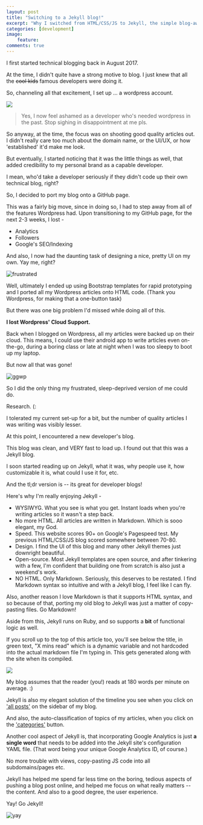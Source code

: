 ```yaml
---
layout: post
title: "Switching to a Jekyll blog!"
excerpt: "Why I switched from HTML/CSS/JS to Jekyll, the simple blog-aware static site generator."
categories: [development]
image:
    feature:
comments: true
---
```


I first started technical blogging back in August 2017. 

At the time, I didn't quite have a strong motive to blog. I just knew that all the ~~cool kids~~ famous developers were doing it.

So, channeling all that excitement, I set up ... a wordpress account. 

![](https://media.giphy.com/media/PJeKg31621Wgw/giphy.gif)

> Yes, I now feel ashamed as a developer who's needed wordpress in the past. Stop sighing in disappointment at me pls.

So anyway, at the time, the focus was on shooting good quality articles out. I didn't really care too much about the domain name, or the UI/UX, or how 'established' it'd make me look.

But eventually, I started noticing that it was the little things as well, that added credibility to my personal brand as a capable developer.

I mean, who'd take a developer seriously if they didn't code up their own technical blog, right?

So, I decided to port my blog onto a GitHub page. 

This was a fairly big move, since in doing so, I had to step away from all of the features Wordpress had. Upon transitioning to my GitHub page, for the next 2-3 weeks, I lost -
- Analytics
- Followers
- Google's SEO/Indexing


And also, I now had the daunting task of designing a nice, pretty UI on my own. Yay me, right?

![frustrated](https://media.giphy.com/media/5Zesu5VPNGJlm/giphy.gif)

Well, ultimately I ended up using Bootstrap templates for rapid prototyping and I ported all my Wordpress articles onto HTML code. (Thank you Wordpress, for making that a one-button task)

But there was one big problem I'd missed while doing all of this.

**I lost Wordpress' Cloud Support.**

Back when I blogged on Wordpress, all my articles were backed up on their cloud. This means, I could use their android app to write articles even on-the-go, during a boring class or late at night when I was too sleepy to boot up my laptop.

But now all that was gone!

![ggwp](https://media.giphy.com/media/xTiTnJ3BooiDs8dL7W/giphy.gif)

So I did the only thing my frustrated, sleep-deprived version of me could do.

Research. (:

I tolerated my current set-up for a bit, but the number of quality articles I was writing was visibly lesser.

At this point, I encountered a new developer's blog.

This blog was clean, and VERY fast to load up. I found out that this was a Jekyll blog.

I soon started reading up on Jekyll, what it was, why people use it, how customizable it is, what could I use it for, etc.

And the tl;dr version is -- its great for developer blogs!

Here's why I'm really enjoying Jekyll -
- WYSIWYG. What you see is what you get. Instant loads when you're writing articles so it wasn't a step back.
- No more HTML. All articles are written in Markdown. Which is sooo elegant, my God.
- Speed. This website scores 90+ on Google's Pagespeed test. My previous HTML/CSS/JS blog scored somewhere between 70-80.
- Design. I find the UI of this blog and many other Jekyll themes just downright beautiful.
- Open-source. Most Jekyll templates are open source, and after tinkering with a few, I'm confident that building one from scratch is also just a weekend's work.
- NO HTML. Only Markdown. Seriously, this deserves to be restated. I find Markdown syntax so intuitive and with a Jekyll blog, I feel like I can fly.

Also, another reason I love Markdown is that it supports HTML syntax, and so because of that, porting my old blog to Jekyll was just a matter of copy-pasting files. Go Markdown!

Aside from this, Jekyll runs on Ruby, and so supports a **bit** of functional logic as well.

If you scroll up to the top of this article too, you'll see below the title, in green text, "X mins read" which is a dynamic variable and not hardcoded into the actual markdown file I'm typing in. This gets generated along with the site when its compiled.

![](../../img/page_read_time.JPG)

My blog assumes that the reader (you!) reads at 180 words per minute on average. :)

Jekyll is also my elegant solution of the timeline you see when you click on <a href="{{ site.url }}/archive/">'all posts'</a> on the sidebar of my blog.

And also, the auto-classification of topics of my articles, when you click on the <a href="{{ site.url }}/categories/">'categories'</a> button. 

Another cool aspect of Jekyll is, that incorporating Google Analytics is just **a single word** that needs to be added into the Jekyll site's configuration YAML file. (That word being your unique Google Analytics ID, of course.)

No more trouble with views, copy-pasting JS code into all subdomains/pages etc. 

Jekyll has helped me spend far less time on the boring, tedious aspects of pushing a blog post online, and helped me focus on what really matters -- the content. And also to a good degree, the user experience. 

Yay! Go Jekyll!

![yay](https://media.giphy.com/media/26vUGPBrOxqIy44CY/giphy.gif)